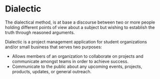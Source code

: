 # Dialectic

The dialectical method, is at base a discourse between two or more people holding different points of view about a subject but wishing to establish the truth through reasoned arguments.

Dialectic is a project management application for student organizations and/or small business that serves two purposes:

- Allows members of an organization to collaborate on projects and communicate amongst teams in order to achieve success.
- Communicate to the public about any upcoming events, projects, products, updates, or general outreach.
